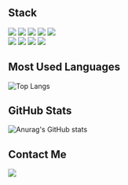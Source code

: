 ## Stack
<p>
  <img src="https://img.shields.io/badge/Android Studio-3DDC84?style=flat-square&logo=Android Studio&logoColor=white"/>
  <img src="https://img.shields.io/badge/Flutter-02569B?style=flat-square&logo=Flutter&logoColor=white"/>
  <img src="https://img.shields.io/badge/Java-007396?style=flat-square&logo=Java&logoColor=white"/>
  <img src="https://img.shields.io/badge/Kotlin-7F52FF?style=flat-square&logo=Kotlin&logoColor=white"/>
  <img src="https://img.shields.io/badge/Dart-0175C2?style=flat-square&logo=Dart&logoColor=white"/>
  <br />
  <img src="https://img.shields.io/badge/MySQL-4479A1?style=flat-square&logo=MySQL&logoColor=white"/>
  <img src="https://img.shields.io/badge/MariaDB-003545?style=flat-square&logo=MariaDB&logoColor=white"/>
  <img src="https://img.shields.io/badge/Oracle-F80000?style=flat-square&logo=Oracle&logoColor=white"/>
  <img src="https://img.shields.io/badge/Firebase-FFCA28?style=flat-square&logo=Firebase&logoColor=white"/>
</p>

## Most Used Languages
![Top Langs](https://github-readme-stats.vercel.app/api/top-langs/?username=tnfy10&layout=compact&theme=radical)

## GitHub Stats
![Anurag's GitHub stats](https://github-readme-stats.vercel.app/api?username=tnfy10&show_icons=true&theme=radical)

## Contact Me
<a href="mailto:tnfy10@gmail.com"><img src="https://img.shields.io/badge/Gmail-EA4335?style=flat-square&logo=Gmail&logoColor=white"/></a>
